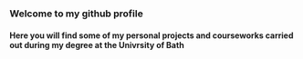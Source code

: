 ### Welcome to my github profile
#### Here you will find some of my personal projects and courseworks carried out during my degree at the Univrsity of Bath
